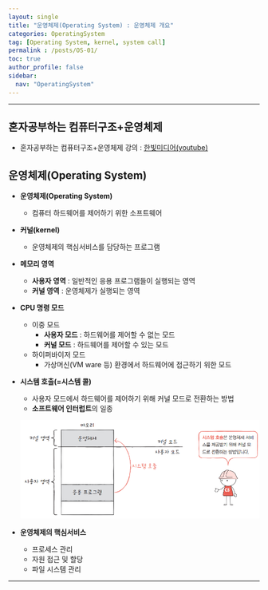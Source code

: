 ```yaml
---
layout: single
title: "운영체제(Operating System) : 운영체제 개요"
categories: OperatingSystem
tag: [Operating System, kernel, system call]
permalink : /posts/OS-01/
toc: true
author_profile: false
sidebar:
  nav: "OperatingSystem"
---
```


<hr>

## 혼자공부하는 컴퓨터구조+운영체제

* 혼자공부하는 컴퓨터구조+운영체제 강의 : [한빛미디어(youtube)](https://www.youtube.com/watch?v=bls_GjX-4U8&list=PLVsNizTWUw7FCS83JhC1vflK8OcLRG0Hl)

## 운영체제(Operating System)

* **운영체제(Operating System)**
  * 컴퓨터 하드웨어를 제어하기 위한 소프트웨어

* **커널(kernel)**  
  * 운영체제의 핵심서비스를 담당하는 프로그램
 
* **메모리 영역**
  * **사용자 영역** : 일반적인 응용 프로그램들이 실행되는 영역 
  * **커널 영역** : 운영체제가 실행되는 영역 
 
* **CPU 명령 모드**
  * 이중 모드   
    * **사용자 모드** : 하드웨어를 제어할 수 없는 모드
    * **커널 모드** : 하드웨어를 제어할 수 있는 모드 
  * 하이퍼바이저 모드
    * 가상머신(VM ware 등) 환경에서 하드웨어에 접근하기 위한 모드

* **시스템 호출(=시스템 콜)**
  * 사용자 모드에서 하드웨어를 제어하기 위해 커널 모드로 전환하는 방법
  * **소프트웨어 인터럽트**의 일종  
  
  ![image](../../assets/images/OperatingSystem/OperatingSystem-1.png)

* **운영체제의 핵심서비스**
  * 프로세스 관리
  * 자원 접근 및 할당
  * 파일 시스템 관리  

<hr>